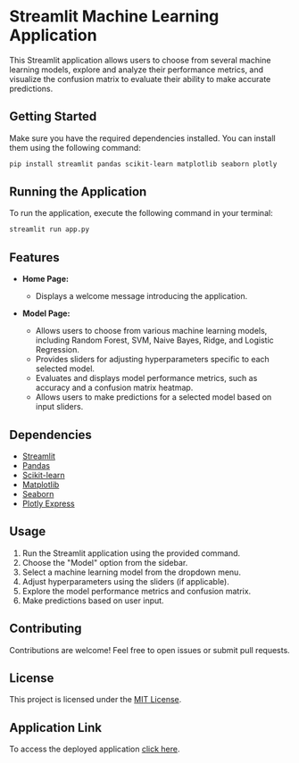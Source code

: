 
# Streamlit Machine Learning Application

This Streamlit application allows users to choose from several machine learning models, explore and analyze their performance metrics, and visualize the confusion matrix to evaluate their ability to make accurate predictions.

## Getting Started

Make sure you have the required dependencies installed. You can install them using the following command:

```bash
pip install streamlit pandas scikit-learn matplotlib seaborn plotly
```

## Running the Application

To run the application, execute the following command in your terminal:

```bash
streamlit run app.py
```



## Features

- **Home Page:**
  - Displays a welcome message introducing the application.

- **Model Page:**
  - Allows users to choose from various machine learning models, including Random Forest, SVM, Naive Bayes, Ridge, and Logistic Regression.
  - Provides sliders for adjusting hyperparameters specific to each selected model.
  - Evaluates and displays model performance metrics, such as accuracy and a confusion matrix heatmap.
  - Allows users to make predictions for a selected model based on input sliders.

## Dependencies

- [Streamlit](https://www.streamlit.io/)
- [Pandas](https://pandas.pydata.org/)
- [Scikit-learn](https://scikit-learn.org/)
- [Matplotlib](https://matplotlib.org/)
- [Seaborn](https://seaborn.pydata.org/)
- [Plotly Express](https://plotly.com/)

## Usage

1. Run the Streamlit application using the provided command.
2. Choose the "Model" option from the sidebar.
3. Select a machine learning model from the dropdown menu.
4. Adjust hyperparameters using the sliders (if applicable).
5. Explore the model performance metrics and confusion matrix.
6. Make predictions based on user input.

## Contributing

Contributions are welcome! Feel free to open issues or submit pull requests.

## License

This project is licensed under the [MIT License](LICENSE).

## Application Link

To access the deployed application [click here](https://extractiondeconnaissances-gudaijqninhvq9zjvt2niw.streamlit.app/).
